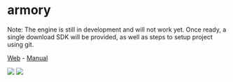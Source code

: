 armory
==============

Note: The engine is still in development and will not work yet.
Once ready, a single download SDK will be provided, as well as steps to
setup project using git.

[Web](http://armory3d.org) - [Manual](http://armory3d.org/manual/)

![](http://armory3d.org/git/img1.jpg)
![](http://armory3d.org/git/img2.jpg)
